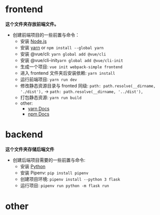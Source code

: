 # frontend


**这个文件夹存放前端文件。**


* 创建前端项目的一些前置与命令：
    * 安装 [Node.js](https://nodejs.org/en/)
    * 安装 [yarn](https://yarnpkg.com/en/docs/install) or `npm install --global yarn`
    * 安装 @vue/cli: `yarn global add @vue/cli`
    * 安装 @vue/cli-init`yarn global add @vue/cli-init`
    * 生成一个项目: `vue init webpack-simple frontend`
    * 进入 frontend 文件夹后安装依赖: `yarn install`
    * 运行前端项目: `yarn run dev`
    * 修改静态资源目录与 fronted 同级: `path: path.resolve(__dirname, './dist'),` -> `path: path.resolve(__dirname, '../dist'),`
    * 打包静态资源: `yarn run build`
    * other: 
        * [yarn Docs](https://yarnpkg.com/en/docs)
        * [npm Docs](https://docs.npmjs.com/)


# backend


**这个文件夹存储后端文件**


* 创建后端项目需要的一些前置与命令: 
    * 安装 [Python](https://www.python.org/downloads/)
    * 安装 Pipenv: `pip install pipenv`
    * 创建项目环境: `pipenv install --python 3 flask`
    * 运行项目: `pipenv run python -m flask run`


# other

